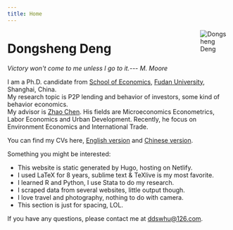 ```yaml
---
title: Home
---
```


[<img src="/img/bio.png" style="max-width:13%;min-width:40px;float:right;" alt="Dongsheng Deng" />](https://ddswhu.me/)

# Dongsheng Deng

*Victory won't come to me unless I go to it.--- M. Moore*

I am a Ph.D. candidate from [School of Economics](http://www.econ.fudan.edu.cn/), [Fudan University](http://www.fudan.edu.cn/2016/index.html), Shanghai, China. <br>
My research topic is P2P lending and behavior of investors, some kind of behavior economics.<br> 
My advisor is [Zhao Chen](http://www.econ.fudan.edu.cn/teacherdetail.php?tid=11). His fields are Microeconomics Econometrics, Labor Economics and Urban Development. Recently, he focus on Environment Economics and International Trade. <br>

You can find my CVs here, [English version](/archive/EthanDENG-CV-EN.pdf) and  [Chinese version](/archive/EthanDENG-CV-CN.pdf).

Something you might be interested: 

+ This website is static generated by Hugo, hosting on Netlify.
+ I used LaTeX for 8 years, sublime text & TeXlive is my most favorite.
+ I learned R and Python, I use Stata to do my research.
+ I scraped data from several websites, little output though.
+ I love travel and photography, nothing to do with camera.
+ This section is just for spacing, LOL.

If you have any questions, please contact me at [ddswhu@126.com](mailto:ddswhu@126.com). 

<!-- <center><img src="/img/fudan.jpg" width = "500" alt="Fudan University"/></center> -->







